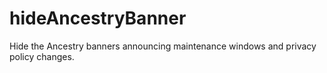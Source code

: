 # hideAncestryBanner
Hide the Ancestry banners announcing maintenance windows and privacy policy changes.
